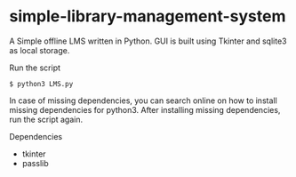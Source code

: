 # simple-library-management-system
A Simple offline LMS written in Python.
GUI is built using Tkinter and sqlite3 as local storage.

Run the script
```
$ python3 LMS.py
```

In case of missing dependencies, you can search online on how to install missing dependencies for python3.
After installing missing dependencies, run the script again.

Dependencies
- tkinter
- passlib
